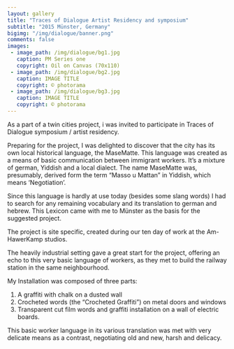 ```yaml
---
layout: gallery
title: "Traces of Dialogue Artist Residency and symposium"
subtitle: "2015 Münster, Germany"
bigimg: "/img/dialogue/banner.png"
comments: false
images:
 - image_path: /img/dialogue/bg1.jpg
   caption: PM Series one
   copyright: Oil on Canvas (70x110)
 - image_path: /img/dialogue/bg2.jpg
   caption: IMAGE TITLE
   copyright: © photorama
 - image_path: /img/dialogue/bg3.jpg
   caption: IMAGE TITLE
   copyright: © photorama
---
```


As a part of a twin cities project, i was invited to participate in Traces of Dialogue symposium / artist residency.

Preparing for the project, I was delighted to discover that the city has its own local historical language,
the MaseMatte. This language was created as a means of basic communication between immigrant workers. It’s a mixture of german, Yiddish and a local dialect.
The name MaseMatte was, presumably, derived form the term “Masso u Mattan” in Yiddish,
which means ‘Negotiation’.

Since this language is hardly at use today (besides some slang words) I had to search for any remaining vocabulary and its translation to german and hebrew.
This Lexicon came with me to Münster as the basis for the suggested project.

The project is site specific, created during our ten day of work at the Am-HawerKamp studios.

The heavily industrial setting gave a great start for the project, offering an echo to this very basic language of workers, as they met to build the railway station in the same neighbourhood.

My Installation was composed of three parts:

1.  A graffiti with chalk on a dusted wall
2.  Crocheted words (the “Crocheted Graffiti”) on metal doors and windows
3.  Transparent cut film words and graffiti installation on a wall of electric boards.

This basic worker language in its various translation was met with very delicate means as a contrast, negotiating old and new, harsh and delicacy.
